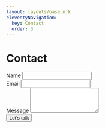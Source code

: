 ```yaml
---
layout: layouts/base.njk
eleventyNavigation:
  key: Contact
  order: 3
---
```

# Contact

<form class="form" name="contact" action="/success" method="POST" data-netlify="true">
  <div class="form__section">
    <label class="form__label" for="yourName">Name</label>
    <input class="form__input" name="name" type="text" id="yourName" required="true">
  </div>
  <div class="form__section">
    <label class="form__label" for="yourEmail">Email</label>
    <input class="form__input" name="email" type="email"  id="yourEmail" required="true">
  </div>
  <div class="form__section">
    <label class="form__label" for="message">Message</label>
    <textarea class="form__input" name="message" id="message" rows="4" required="true"></textarea>
  </div>
    <button class="form__button" type="submit">Let's talk</button>
</form>
